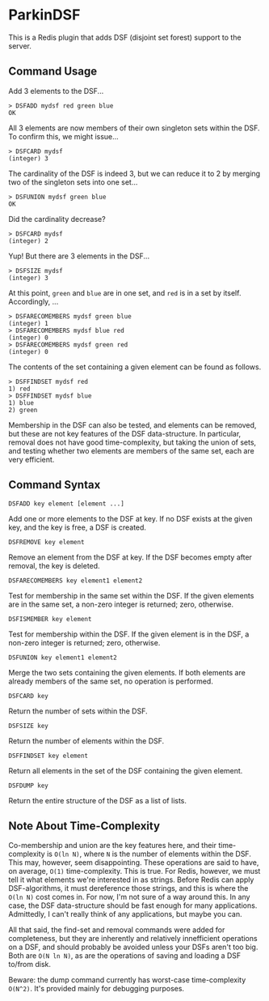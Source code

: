 # ParkinDSF

This is a Redis plugin that adds DSF (disjoint set forest) support to the server.

## Command Usage

Add 3 elements to the DSF...

```
> DSFADD mydsf red green blue
OK
```

All 3 elements are now members of their own singleton sets within the DSF.  To confirm this, we might issue...

```
> DSFCARD mydsf
(integer) 3
```

The cardinality of the DSF is indeed 3, but we can reduce it to 2 by merging two of the singleton sets into one set...

```
> DSFUNION mydsf green blue
OK
```

Did the cardinality decrease?

```
> DSFCARD mydsf
(integer) 2
```

Yup!  But there are 3 elements in the DSF...

```
> DSFSIZE mydsf
(integer) 3
```

At this point, `green` and `blue` are in one set, and `red` is in a set by itself.  Accordingly, ...

```
> DSFARECOMEMBERS mydsf green blue
(integer) 1
> DSFARECOMEMBERS mydsf blue red
(integer) 0
> DSFARECOMEMBERS mydsf green red
(integer) 0
```

The contents of the set containing a given element can be found as follows.

```
> DSFFINDSET mydsf red
1) red
> DSFFINDSET mydsf blue
1) blue
2) green
```

Membership in the DSF can also be tested, and elements can be removed, but these are not key features of the DSF data-structure.  In particular, removal does not have good time-complexity, but taking the union of sets, and testing whether two elements are members of the same set, each are very efficient.

## Command Syntax

```
DSFADD key element [element ...]
```

Add one or more elements to the DSF at key.  If no DSF exists at the given key, and the key is free, a DSF is created.

```
DSFREMOVE key element
```

Remove an element from the DSF at key.  If the DSF becomes empty after removal, the key is deleted.

```
DSFARECOMEMBERS key element1 element2
```

Test for membership in the same set within the DSF.  If the given elements are in the same set, a non-zero integer is returned; zero, otherwise.

```
DSFISMEMBER key element
```

Test for membership within the DSF.  If the given element is in the DSF, a non-zero integer is returned; zero, otherwise.

```
DSFUNION key element1 element2
```

Merge the two sets containing the given elements.  If both elements are already members of the same set, no operation is performed.

```
DSFCARD key
```

Return the number of sets within the DSF.

```
DSFSIZE key
```

Return the number of elements within the DSF.

```
DSFFINDSET key element
```

Return all elements in the set of the DSF containing the given element.

```
DSFDUMP key
```

Return the entire structure of the DSF as a list of lists.

## Note About Time-Complexity

Co-membership and union are the key features here, and their time-complexity is `O(ln N)`, where `N` is the number of elements within the DSF.  This may, however, seem disappointing.  These operations are said to have, on average, `O(1)` time-complexity.  This is true.  For Redis, however, we must tell it what elements we're interested in as strings.  Before Redis can apply DSF-algorithms, it must dereference those strings, and this is where the `O(ln N)` cost comes in.  For now, I'm not sure of a way around this.  In any case, the DSF data-structure should be fast enough for many applications.  Admittedly, I can't really think of any applications, but maybe you can.

All that said, the find-set and removal commands were added for completeness, but they are inherently and relatively innefficient operations on a DSF, and should probably be avoided unless your DSFs aren't too big.  Both are `O(N ln N)`, as are the operations of saving and loading a DSF to/from disk.

Beware: the dump command currently has worst-case time-complexity `O(N^2)`.  It's provided mainly for debugging purposes.